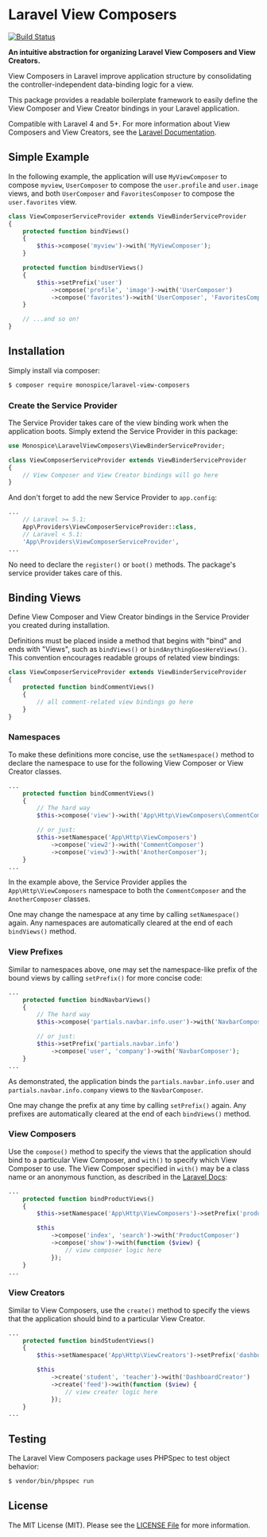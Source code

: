 Laravel View Composers
======================

[![Build Status](https://travis-ci.org/monospice/laravel-view-composers.svg?branch=master)](https://travis-ci.org/monospice/laravel-view-composers)

**An intuitive abstraction for organizing Laravel View Composers and View
Creators.**

View Composers in Laravel improve application structure by consolidating the
controller-independent data-binding logic for a view.

This package provides a readable boilerplate framework to easily define the
View Composer and View Creator bindings in your Laravel application.

Compatible with Laravel 4 and 5+. For more information about View Composers and
View Creators, see the [Laravel Documentation][view-composer-docs].

Simple Example
--------------

In the following example, the application will use `MyViewComposer` to compose
`myview`, `UserComposer` to compose the `user.profile` and `user.image` views,
and both `UserComposer` and `FavoritesComposer` to compose the `user.favorites`
view.

```php
class ViewComposerServiceProvider extends ViewBinderServiceProvider
{
    protected function bindViews()
    {
        $this->compose('myview')->with('MyViewComposer');
    }

    protected function bindUserViews()
    {
        $this->setPrefix('user')
            ->compose('profile', 'image')->with('UserComposer')
            ->compose('favorites')->with('UserComposer', 'FavoritesComposer');
    }

    // ...and so on!
}
```

Installation
-------

Simply install via composer:

```bash
$ composer require monospice/laravel-view-composers
```

### Create the Service Provider

The Service Provider takes care of the view binding work when the application
boots. Simply extend the Service Provider in this package:

```php
use Monospice\LaravelViewComposers\ViewBinderServiceProvider;

class ViewComposerServiceProvider extends ViewBinderServiceProvider
{
    // View Composer and View Creator bindings will go here
}
```

And don't forget to add the new Service Provider to `app.config`:

```php
...
    // Laravel >= 5.1:
    App\Providers\ViewComposerServiceProvider::class,
    // Laravel < 5.1:
    'App\Providers\ViewComposerServiceProvider',
...
```

No need to declare the `register()` or `boot()` methods. The package's
service provider takes care of this.

Binding Views
-------------

Define View Composer and View Creator bindings in the Service Provider you
created during installation.

Definitions must be placed inside a method that begins with "bind" and ends
with "Views", such as `bindViews()` or `bindAnythingGoesHereViews()`. This
convention encourages readable groups of related view bindings:

```php
class ViewComposerServiceProvider extends ViewBinderServiceProvider
{
    protected function bindCommentViews()
    {
        // all comment-related view bindings go here
    }
}
```

### Namespaces

To make these definitions more concise, use the `setNamespace()` method to
declare the namespace to use for the following View Composer or View Creator
classes.

```php
...
    protected function bindCommentViews()
    {
        // The hard way
        $this->compose('view')->with('App\Http\ViewComposers\CommentComposer');

        // or just:
        $this->setNamespace('App\Http\ViewComposers')
            ->compose('view2')->with('CommentComposer')
            ->compose('view3')->with('AnotherComposer');
    }
...
```

In the example above, the Service Provider applies the `App\Http\ViewComposers`
namespace to both the `CommentComposer` and the `AnotherComposer` classes.

One may change the namespace at any time by calling `setNamespace()` again.
Any namespaces are automatically cleared at the end of each `bindViews()`
method.

### View Prefixes

Similar to namespaces above, one may set the namespace-like prefix of the bound
views by calling `setPrefix()` for more concise code:

```php
...
    protected function bindNavbarViews()
    {
        // The hard way
        $this->compose('partials.navbar.info.user')->with('NavbarComposer');

        // or just:
        $this->setPrefix('partials.navbar.info')
            ->compose('user', 'company')->with('NavbarComposer');
    }
...
```

As demonstrated, the application binds the `partials.navbar.info.user` and
`partials.navbar.info.company` views to the `NavbarComposer`.

One may change the prefix at any time by calling `setPrefix()` again. Any
prefixes are automatically cleared at the end of each `bindViews()` method.

### View Composers

Use the `compose()` method to specify the views that the application should
bind to a particular View Composer, and `with()` to specify which View Composer
to use. The View Composer specified in `with()` may be a class name or an
anonymous function, as described in the [Laravel Docs][view-composer-docs]:

```php
...
    protected function bindProductViews()
    {
        $this->setNamespace('App\Http\ViewComposers')->setPrefix('product');

        $this
            ->compose('index', 'search')->with('ProductComposer')
            ->compose('show')->with(function ($view) {
                // view composer logic here
            });
    }
...
```

### View Creators

Similar to View Composers, use the `create()` method to specify the views that
the application should bind to a particular View Creator.

```php
...
    protected function bindStudentViews()
    {
        $this->setNamespace('App\Http\ViewCreators')->setPrefix('dashboard');

        $this
            ->create('student', 'teacher')->with('DashboardCreator')
            ->create('feed')->with(function ($view) {
                // view creater logic here
            });
    }
...
```

Testing
-------

The Laravel View Composers package uses PHPSpec to test object behavior:

``` bash
$ vendor/bin/phpspec run
```

License
-------

The MIT License (MIT). Please see the [LICENSE File](LICENSE) for more
information.

[view-composer-docs]: http://laravel.com/docs/5.1/views#view-composers
